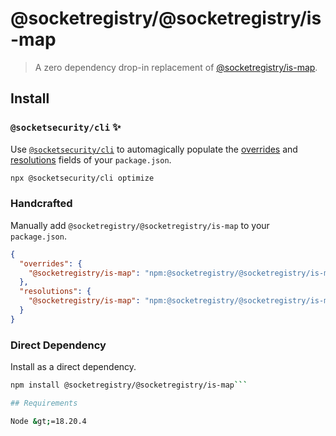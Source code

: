 # @socketregistry/@socketregistry/is-map

> A zero dependency drop-in replacement of
> [@socketregistry/is-map](https://www.npmjs.com/package/@socketregistry/is-map).

## Install

### `@socketsecurity/cli` :sparkles:

Use [`@socketsecurity/cli`](https://www.npmjs.com/package/@socketsecurity/cli)
to automagically populate the
[overrides](https://docs.npmjs.com/cli/v9/configuring-npm/package-json#overrides)
and [resolutions](https://yarnpkg.com/configuration/manifest#resolutions) fields
of your `package.json`.

```sh
npx @socketsecurity/cli optimize
```

### Handcrafted

Manually add `@socketregistry/@socketregistry/is-map` to your `package.json`.

```json
{
  "overrides": {
    "@socketregistry/is-map": "npm:@socketregistry/@socketregistry/is-map@^1"
  },
  "resolutions": {
    "@socketregistry/is-map": "npm:@socketregistry/@socketregistry/is-map@^1"
  }
}
```

### Direct Dependency

Install as a direct dependency.

````sh
npm install @socketregistry/@socketregistry/is-map```

## Requirements

Node &gt;=18.20.4
````
